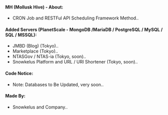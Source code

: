 #### MH (Mollusk Hive) - About:

* CRON Job and RESTFul API Scheduling Framework Method..

#### Added Servers (PlanetScale - MongoDB /MariaDB / PostgreSQL / MySQL / SQL / MSSQL):

* JMBD (Blog) (Tokyo)..
* Marketplace (Tokyo)..
* NTASGov / NTAS-ia (Tokyo, soon)..
* Snowkelus Platform and URL / URI Shortener (Tokyo, soon)..

#### Code Notice:

* Note: Databases to Be Updated, very soon..

#### Made By:

* Snowkelus and Company..
